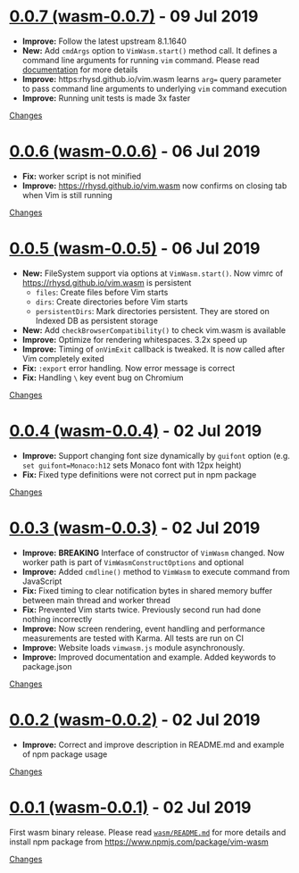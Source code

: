 <a name="wasm-0.0.7"></a>
# [0.0.7 (wasm-0.0.7)](https://github.com/rhysd/vim.wasm/releases/tag/wasm-0.0.7) - 09 Jul 2019

- **Improve:** Follow the latest upstream 8.1.1640
- **New:** Add `cmdArgs` option to `VimWasm.start()` method call. It defines a command line arguments for running `vim` command. Please read [documentation](https://github.com/rhysd/vim.wasm/tree/wasm/wasm#program-arguments) for more details
- **Improve:** https:rhysd.github.io/vim.wasm learns `arg=` query parameter to pass command line arguments to underlying `vim` command execution
- **Improve:** Running unit tests is made 3x faster

[Changes][wasm-0.0.7]


<a name="wasm-0.0.6"></a>
# [0.0.6 (wasm-0.0.6)](https://github.com/rhysd/vim.wasm/releases/tag/wasm-0.0.6) - 06 Jul 2019

- **Fix:** worker script is not minified
- **Improve:** https://rhysd.github.io/vim.wasm now confirms on closing tab when Vim is still running

[Changes][wasm-0.0.6]


<a name="wasm-0.0.5"></a>
# [0.0.5 (wasm-0.0.5)](https://github.com/rhysd/vim.wasm/releases/tag/wasm-0.0.5) - 06 Jul 2019

- **New:** FileSystem support via options at `VimWasm.start()`. Now vimrc of https://rhysd.github.io/vim.wasm is persistent
  - `files`: Create files before Vim starts
  - `dirs`: Create directories before Vim starts
  - `persistentDirs`: Mark directories persistent. They are stored on Indexed DB as persistent storage
- **New:** Add `checkBrowserCompatibility()` to check vim.wasm is available
- **Improve:** Optimize for rendering whitespaces. 3.2x speed up
- **Improve:** Timing of `onVimExit` callback is tweaked. It is now called after Vim completely exited
- **Fix:** `:export` error handling. Now error message is correct
- **Fix:** Handling `\` key event bug on Chromium

[Changes][wasm-0.0.5]


<a name="wasm-0.0.4"></a>
# [0.0.4 (wasm-0.0.4)](https://github.com/rhysd/vim.wasm/releases/tag/wasm-0.0.4) - 02 Jul 2019

- **Improve:** Support changing font size dynamically by `guifont` option (e.g. `set guifont=Monaco:h12` sets Monaco font with 12px height)
- **Fix:** Fixed type definitions were not correct put in npm package

[Changes][wasm-0.0.4]


<a name="wasm-0.0.3"></a>
# [0.0.3 (wasm-0.0.3)](https://github.com/rhysd/vim.wasm/releases/tag/wasm-0.0.3) - 02 Jul 2019

- **Improve:** **BREAKING** Interface of constructor of `VimWasm` changed. Now worker path is part of `VimWasmConstructOptions` and optional
- **Improve:** Added `cmdline()` method to `VimWasm` to execute command from JavaScript
- **Fix:** Fixed timing to clear notification bytes in shared memory buffer between main thread and worker thread
- **Fix:** Prevented Vim starts twice. Previously second run had done nothing incorrectly
- **Improve:** Now screen rendering, event handling and performance measurements are tested with Karma. All tests are run on CI
- **Improve:** Website loads `vimwasm.js` module asynchronously.
- **Improve:** Improved documentation and example. Added keywords to package.json

[Changes][wasm-0.0.3]


<a name="wasm-0.0.2"></a>
# [0.0.2 (wasm-0.0.2)](https://github.com/rhysd/vim.wasm/releases/tag/wasm-0.0.2) - 02 Jul 2019

- **Improve:** Correct and improve description in README.md and example of npm package usage

[Changes][wasm-0.0.2]


<a name="wasm-0.0.1"></a>
# [0.0.1 (wasm-0.0.1)](https://github.com/rhysd/vim.wasm/releases/tag/wasm-0.0.1) - 02 Jul 2019

First wasm binary release. Please read [`wasm/README.md`](https://github.com/rhysd/vim.wasm/tree/wasm/wasm) for more details and install npm package from https://www.npmjs.com/package/vim-wasm

[Changes][wasm-0.0.1]


[wasm-0.0.7]: https://github.com/rhysd/vim.wasm/compare/wasm-0.0.6...wasm-0.0.7
[wasm-0.0.6]: https://github.com/rhysd/vim.wasm/compare/wasm-0.0.5...wasm-0.0.6
[wasm-0.0.5]: https://github.com/rhysd/vim.wasm/compare/wasm-0.0.4...wasm-0.0.5
[wasm-0.0.4]: https://github.com/rhysd/vim.wasm/compare/wasm-0.0.3...wasm-0.0.4
[wasm-0.0.3]: https://github.com/rhysd/vim.wasm/compare/wasm-0.0.2...wasm-0.0.3
[wasm-0.0.2]: https://github.com/rhysd/vim.wasm/compare/wasm-0.0.1...wasm-0.0.2
[wasm-0.0.1]: https://github.com/rhysd/vim.wasm/tree/wasm-0.0.1

 <!-- Generated by changelog-from-release -->
